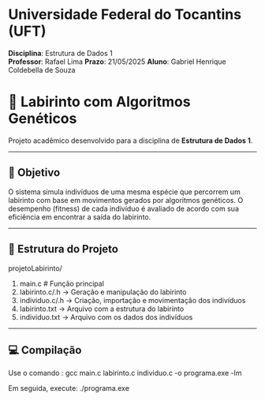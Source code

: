 # Universidade Federal do Tocantins (UFT)

**Disciplina**: Estrutura de Dados 1  
**Professor**: Rafael Lima
**Prazo**: 21/05/2025
**Aluno**: Gabriel Henrique Coldebella de Souza  

# 🧬 Labirinto com Algoritmos Genéticos

Projeto acadêmico desenvolvido para a disciplina de **Estrutura de Dados 1**.

---

## 🧠 Objetivo

O sistema simula indivíduos de uma mesma espécie que percorrem um labirinto com base em movimentos gerados por algoritmos genéticos. 
O desempenho (fitness) de cada indivíduo é avaliado de acordo com sua eficiência em encontrar a saída do labirinto.

---

## 🧱 Estrutura do Projeto

projetoLabirinto/
1. main.c # Função principal
2. labirinto.c/.h -> Geração e manipulação do labirinto
3. individuo.c/.h -> Criação, importação e movimentação dos indivíduos
4. labirinto.txt -> Arquivo com a estrutura do labirinto
5. individuo.txt -> Arquivo com os dados dos indivíduos

---

## 💻 Compilação

Use o comando :
gcc main.c labirinto.c individuo.c -o programa.exe -lm

Em seguida, execute:
./programa.exe
